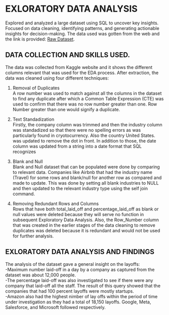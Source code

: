 # EXLORATORY DATA ANALYSIS
 Explored and analyzed a large dataset using SQL to uncover key insights. Focused on data cleaning, identifying patterns, and generating actionable insights for decision-making. The data used was gotten from the web and the link is provided: [Raw Dataset](https://www.kaggle.com/datasets/theakhilb/layoffs-data-2022).  
## DATA COLLECTION AND SKILLS USED.  
The data was collected from Kaggle website and it shows the different columns relevant that was used for the EDA process. After extraction, the data was cleaned using four different techniques:  
1. Removal of Duplicates  
A row number was used to match against all the columns in the dataset to find any duplicate after which a Common Table Expression (CTE) was used to confirm that there was no row number greater than one. Row Number greater than one would signify a duplicate.

2. Text Standadization  
Firstly, the company column was trimmed and then the industry column was standadized so that there were no spelling errors as was particularly found in cryotocurrency. Also the country United States. was updated to remove the dot in front. In addition to those, the date column was updated from a string into a date format that SQL recognizes

3. Blank and Null    
Blank and Null dataset that can be populated were done by comparing to relevant data. Companies like Airbnb that had the industry name (Travel) for some rows and blank/null for another row as compared and made to update. This was done by setting all blank industries to NULL and then updated to the relevant industry type using the self join command.

4. Removing Redundant Rows and Columns  
Rows that have both total_laid_off and percentage_laid_off as blank or null values were deleted because they will serve no function in subsequent Exploratory Data Analysis. Also, the Row_Number column that was created in the earlier stages of the data cleaning to remove duplicates was deleted because it is redundant and would not be used for further analysis.
## EXLORATORY DATA ANALYSIS AND FINDINGS  
The analysis of the dataset gave a general insight on the layoffs:  
-Maximum number laid-off in a day by a company as captured from the dataset was about 12,000 people.  
-The percentage laid-off was also investigated to see if there were any company that laid-off all the staff. The result of this query showed that the companies that had 100 percent layoffs were mostly startups.  
-Amazon also had the highest nimber of lay offs within the period of time under investigation as they had a total of 18,150 layoffs. Google, Meta, Salesforce, and Microsoft followed respectively.




